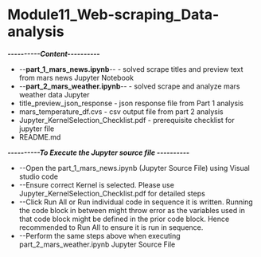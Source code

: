 # Module11_Web-scraping_Data-analysis<br>

*************----------Content----------*************<br>
* --**part_1_mars_news.ipynb**-- - solved scrape titles and preview text from mars news Jupyter Notebook
* --**part_2_mars_weather.ipynb**-- - solved scrape and analyze mars weather data Jupyter 
* title_preview_json_response - json response file from Part 1 analysis
* mars_temperature_df.cvs - csv output file from part 2 analysis
* Jupyter_KernelSelection_Checklist.pdf - prerequisite checklist for jupyter file
* README.md

*************----------To Execute the Jupyter source file ----------*************<br>

* --Open the part_1_mars_news.ipynb (Jupyter Source File) using Visual studio code
* --Ensure correct Kernel is selected. Please use Jupyter_KernelSelection_Checklist.pdf for detailed steps
* --Click Run All or Run individual code in sequence it is written. Running the code block in between might throw error as the variables used in that code block might be defined in the prior code block. Hence recommended to Run All to ensure it is run in sequence.
* --Perform the same steps above when executing part_2_mars_weather.ipynb Jupyter Source File